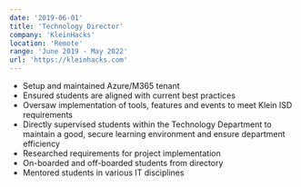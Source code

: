 ```yaml
---
date: '2019-06-01'
title: 'Technology Director'
company: 'KleinHacks'
location: 'Remote'
range: 'June 2019 - May 2022'
url: 'https://kleinhacks.com'
---
```


- Setup and maintained Azure/M365 tenant
- Ensured students are aligned with current best practices
- Oversaw implementation of tools, features and events to meet Klein ISD requirements
- Directly supervised students within the Technology Department to maintain a good, secure learning environment and ensure department efficiency
- Researched requirements for project implementation
- On-boarded and off-boarded students from directory
- Mentored students in various IT disciplines
